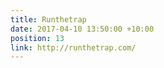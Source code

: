 ```yaml
---
title: Runthetrap
date: 2017-04-10 13:50:00 +10:00
position: 13
link: http://runthetrap.com/
---
```


